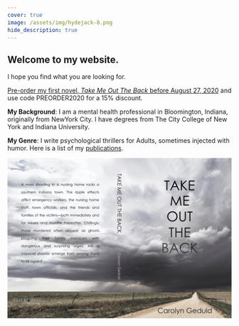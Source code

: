 ```yaml
---
cover: true
image: /assets/img/hydejack-8.png
hide_description: true
---
```


## Welcome to my website. 

I hope you find what you are looking for.

[Pre-order my first novel, *Take Me Out The Back* before August 27, 2020](https://www.blackrosewriting.com/thrillers/takemeouttheback) and use code PREORDER2020 for a 15% discount.

**My Background**: I am a mental health professional in Bloomington, Indiana, originally from NewYork City. I have degrees from The City College of New York and Indiana University.

**My Genre**: I write psychological thrillers for Adults, sometimes injected with humor. Here is a list of my [publications](/publications).

![Take Me Out the Back cover](assets/img/takemeoutthebackcover.png)

